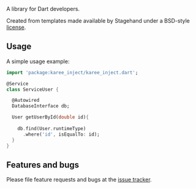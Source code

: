 A library for Dart developers.

Created from templates made available by Stagehand under a BSD-style
[license](https://github.com/dart-lang/stagehand/blob/master/LICENSE).

## Usage

A simple usage example:

```dart
import 'package:karee_inject/karee_inject.dart';

@Service
class ServiceUser {

  @Autowired
  DatabaseInterface db;

  User getUserById(double id){
    
    db.find(User.runtimeType)
      .where('id', isEqualTo: id);
  }
}
```

## Features and bugs

Please file feature requests and bugs at the [issue tracker][tracker].

[tracker]: http://example.com/issues/replaceme

